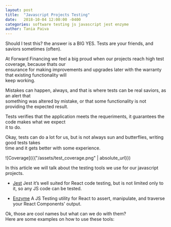 ```yaml
---
layout: post
title:  "Javascript Projects Testing"
date:   2018-10-04 12:00:00 -0400
categories: software testing js javascript jest enzyme
author: Tania Paiva
---
```


Should I test this? the answer is a BIG YES. Tests are your friends, and saviors sometimes (often).

At Forward Financing we feel a big proud when our projects reach high test coverage, because thats our  
ensurance for making improvements and upgrades later with the warranty that existing functionality will  
keep working.

Mistakes can happen, always, and that is where tests can be real saviors, as an alert that  
something was altered by mistake, or that some functionality is not providing the expected result.

Tests verifies that the application meets the requeriments, it guarantees the code makes what we expect  
it to do.

Okay, tests can do a lot for us, but is not always sun and butterflies, writing good tests takes  
time and it gets better with some experience.

![Coverage]({{"/assets/test_coverage.png" | absolute_url}})

In this article we will talk about the testing tools we use for our javascript projects.

* [Jest](https://jestjs.io/)
Jest it’s well suited for React code testing, but is not limited only to it, so any JS code can be tested.  

* [Enzyme](https://airbnb.io/enzyme/)
A JS Testing utility for React to assert, manipulate, and traverse your React Components' output.

Ok, those are cool names but what can we do with them?  
Here are some examples on how to use these tools:

